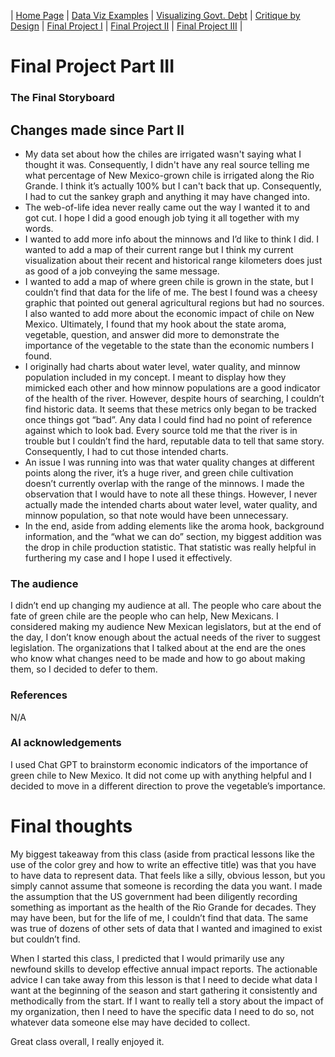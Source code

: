 | [Home Page](https://arianagant.github.io/Telling-Stories-with-Data-Portfolio/) | [Data Viz Examples](dataviz-examples) | [Visualizing Govt. Debt](visualizing-government-debt) | [Critique by Design](critique-by-design) | [Final Project I](final-project-part-one) | [Final Project II](final-project-part-two) | [Final Project III](final-project-part-three) |

# Final Project Part III

### The Final Storyboard

## Changes made since Part II

- My data set about how the chiles are irrigated wasn't saying what I thought it was. Consequently, I didn't have any real source telling me what percentage of New Mexico-grown chile is irrigated along the Rio Grande. I think it’s actually 100% but I can't back that up. Consequently, I had to cut the sankey graph and anything it may have changed into.
- The web-of-life idea never really came out the way I wanted it to and got cut. I hope I did a good enough job tying it all together with my words.
- I wanted to add more info about the minnows and I’d like to think I did. I wanted to add a map of their current range but I think my current visualization about their recent and historical range kilometers does just as good of a job conveying the same message. 
- I wanted to add a map of where green chile is grown in the state, but I couldn’t find that data for the life of me. The best I found was a cheesy graphic that pointed out general agricultural regions but had no sources. I also wanted to add more about the economic impact of chile on New Mexico. Ultimately, I found that my hook about the state aroma, vegetable, question, and answer did more to demonstrate the importance of the vegetable to the state than the economic numbers I found. 
- I originally had charts about water level, water quality, and minnow population included in my concept. I meant to display how they mimicked each other and how minnow populations are a good indicator of the health of the river. However, despite hours of searching, I couldn’t find historic data. It seems that these metrics only began to be tracked once things got “bad”. Any data I could find had no point of reference against which to look bad. Every source told me that the river is in trouble but I couldn’t find the hard, reputable data to tell that same story. Consequently, I had to cut those intended charts. 
- An issue I was running into was that water quality changes at different points along the river, it’s a huge river, and green chile cultivation doesn’t currently overlap with the range of the minnows. I made the observation that I would have to note all these things. However, I never actually made the intended charts about water level, water quality, and minnow population, so that note would have been unnecessary. 
- In the end, aside from adding elements like the aroma hook, background information, and the “what we can do” section, my biggest addition was the drop in chile production statistic. That statistic was really helpful in furthering my case and I hope I used it effectively. 

### The audience

I didn’t end up changing my audience at all. The people who care about the fate of green chile are the people who can help, New Mexicans. I considered making my audience New Mexican legislators, but at the end of the day, I don’t know enough about the actual needs of the river to suggest legislation. The organizations that I talked about at the end are the ones who know what changes need to be made and how to go about making them, so I decided to defer to them.

### References
N/A

### AI acknowledgements
I used Chat GPT to brainstorm economic indicators of the importance of green chile to New Mexico. It did not come up with anything helpful and I decided to move in a different direction to prove the vegetable’s importance. 

# Final thoughts

My biggest takeaway from this class (aside from practical lessons like the use of the color grey and how to write an effective title) was that you have to have data to represent data. That feels like a silly, obvious lesson, but you simply cannot assume that someone is recording the data you want. I made the assumption that the US government had been diligently recording something as important as the health of the Rio Grande for decades. They may have been, but for the life of me, I couldn’t find that data. The same was true of dozens of other sets of data that I wanted and imagined to exist but couldn’t find.

When I started this class, I predicted that I would primarily use any newfound skills to develop effective annual impact reports. The actionable advice I can take away from this lesson is that I need to decide what data I want at the beginning of the season and start gathering it consistently and methodically from the start. If I want to really tell a story about the impact of my organization, then I need to have the specific data I need to do so, not whatever data someone else may have decided to collect. 

Great class overall, I really enjoyed it.

